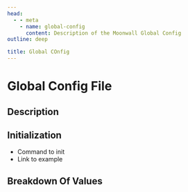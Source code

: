 ```yaml
---
head:
  - - meta
    - name: global-config
      content: Description of the Moonwall Global Config
outline: deep

title: Global COnfig
---
```

# Global Config File

## Description

## Initialization

- Command to init
- Link to example

## Breakdown Of Values
